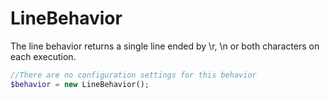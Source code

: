 LineBehavior
============
The line behavior returns a single line ended by \r, \n or both characters on each execution.

```PHP
//There are no configuration settings for this behavior
$behavior = new LineBehavior();
```